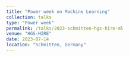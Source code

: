 ```yaml
---
title: "Power week on Machine Learning"
collection: talks
type: "Power week"
permalink: /talks/2023-schmitten-hgs-hire-ml
venue: "HGS-HIRE"
date: 2023-07-14
location: "Schmitten, Germany"
---
```


